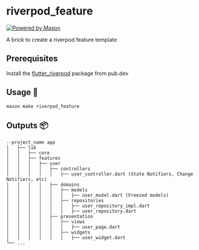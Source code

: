 # riverpod_feature

[![Powered by Mason](https://img.shields.io/endpoint?url=https%3A%2F%2Ftinyurl.com%2Fmason-badge)](https://github.com/felangel/mason)

A brick to create a riverpod feature template

## Prerequisites
Install the [flutter_riverpod](https://pub.dev/packages/flutter_riverpod) package from pub.dev

## Usage 🚀
```
mason make riverpod_feature
```

## Outputs 📦

```
--project_name app
│   ├── lib
│   │   ├── core
│   │   ├── features
│   │   │   ├── user
│   │   │   │   ├── controllers
│   │   │   │   │   ├── user_controller.dart (State Notifiers, Change Notifiers, etc)
│   │   │   │   ├── domains
│   │   │   │   │   ├── models
│   │   │   │   │   │   ├── user_model.dart (Freezed models)
│   │   │   │   │   ├── repositories
│   │   │   │   │   │   ├── user_repository_impl.dart
│   │   │   │   │   │   ├── user_repository.dart
│   │   │   │   ├── presentation
│   │   │   │   │   ├── views
│   │   │   │   │   │   ├── user_page.dart
│   │   │   │   │   ├── widgets
│   │   │   │   │   │   ├── user_widget.dart
└── ...
```
